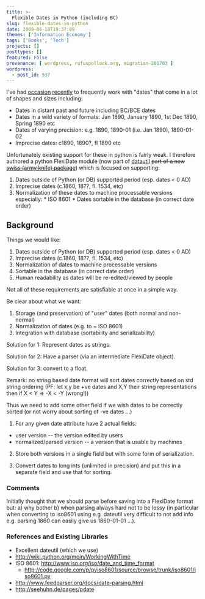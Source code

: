 ```yaml
---
title: >-
  Flexible Dates in Python (including BC)
slug: flexible-dates-in-python
date: 2009-06-18T19:37:09
themes: ['Information Economy']
tags: ['Books', 'Tech']
projects: []
posttypes: []
featured: False
provenance: [ wordpress, rufuspollock.org, migration-201703 ]
wordpress:
  - post_id: 537
---
```


I've had [occasion](http://www.rufuspollock.org/2009/03/12/computing-copyright-or-public-domain-status-of-cultural-works/) [recently](http://www.rufuspollock.org/2009/06/12/the-size-of-the-public-domain/) to frequently work with "dates" that come in a lot of shapes and sizes including:

  * Dates in distant past and future including BC/BCE dates
  * Dates in a wild variety of formats: Jan 1890, January 1890, 1st Dec 1890, Spring 1890 etc
  * Dates of varying precision: e.g. 1890, 1890-01 (i.e. Jan 1890), 1890-01-02
  * Imprecise dates: c1890, 1890?, fl 1890 etc

Unfortunately existing support for these in python is fairly weak. I therefore authored a python FlexiDate module (now part of [datautil][] <strike>part of a new [swiss (army knife) package](http://pypi.python.org/pypi/swiss/)</strike>) which is focused on supporting:

[datautil]: http://pypi.python.org/pypi/datautil

  1. Dates outside of Python (or DB) supported period (esp. dates < 0 AD)
  2. Imprecise dates (c.1860, 18??, fl. 1534, etc)
  3. Normalization of these dates to machine processable versions especially:
    * ISO 8601
    * Dates sortable in the database (in correct date order)

## Background

Things we would like:

  1. Dates outside of Python (or DB) supported period (esp. dates < 0 AD)
  2. Imprecise dates (c.1860, 18??, fl. 1534, etc)
  3. Normalization of dates to machine processable versions
  4. Sortable in the database (in correct date order)
  5. Human readability as dates will be re-edited/viewed by people

Not all of these requirements are satisfiable at once in a simple way.

Be clear about what we want:

  1. Storage (and preservation) of "user" dates (both normal and non-normal)
  2. Normalization of dates (e.g. to ~ ISO 8601)
  3. Integration with database (sortability and serializability)

Solution for 1: Represent dates as strings.

Solution for 2: Have a parser (via an intermediate FlexiDate object).

Solution for 3: convert to a float.

Remark: no string based date format will sort dates correctly based on std
string ordering (PF: let x,y be +ve dates and X,Y their string representations
then if X &lt; Y => -X &lt; -Y (wrong!))

Thus we need to add some other field if we wish dates to be correctly sorted
(or not worry about sorting of -ve dates ...)

1. For any given date attribute have 2 actual fields:

  * user version -- the version edited by users
  * normalized/parsed version -- a version that is usable by machines

2. Store both versions in a single field but with some form of serialization.

3. Convert dates to long ints (unlimited in precision) and put this in a
separate field and use that for sorting.


### Comments

Initially thought that we should parse before saving into a FlexiDate format
but: a) why bother b) when parsing always hard not to be lossy (in particular
when converting to iso8601 using e.g. dateutil very difficult to not add info
e.g. parsing 1860 can easily give us 1860-01-01 ...).


### References and Existing Libraries

  * Excellent dateutil (which we use)
  * <http://wiki.python.org/moin/WorkingWithTime>
  * ISO 8601: <http://www.iso.org/iso/date_and_time_format>
     * <http://code.google.com/p/pyiso8601/source/browse/trunk/iso8601/iso8601.py>
  * <http://www.feedparser.org/docs/date-parsing.html>
  * <http://seehuhn.de/pages/pdate>


